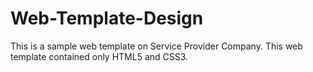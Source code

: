 # Web-Template-Design
This is a sample web template on Service Provider Company. This web template contained only HTML5 and CSS3.  
